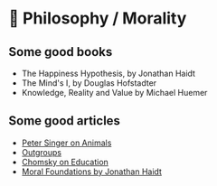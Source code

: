 # 💭 Philosophy / Morality

## Some good books

- The Happiness Hypothesis, by Jonathan Haidt
- The Mind's I, by Douglas Hofstadter
- Knowledge, Reality and Value by Michael Huemer

## Some good articles

- [Peter Singer on Animals](http://faculty.webster.edu/corbetre/philosophy/animals/singer-text.html)
- [Outgroups](https://slatestarcodex.com/2014/09/30/i-can-tolerate-anything-except-the-outgroup)
- [Chomsky on Education](https://chomsky.info/warfare02)
- [Moral Foundations by Jonathan Haidt](http://www.moralfoundations.org)

